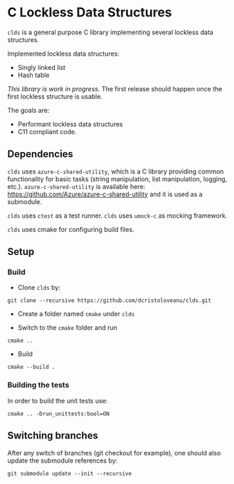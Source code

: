 # C Lockless Data Structures

`clds` is a general purpose C library implementing several lockless data structures.

Implemented lockless data structures:

- Singly linked list
- Hash table

*This library is work in progress*. The first release should happen once the first lockless structure is usable.

The goals are:

- Performant lockless data structures
- C11 compliant code.

## Dependencies

`clds` uses `azure-c-shared-utility`, which is a C library providing common functionality for basic tasks (string manipulation, list manipulation, logging, etc.).
`azure-c-shared-utility` is available here: https://github.com/Azure/azure-c-shared-utility and it is used as a submodule.

`clds` uses `ctest` as a test runner.
`clds` uses `umock-c` as mocking framework.

`clds` uses cmake for configuring build files.

## Setup

### Build

- Clone `clds` by:

```
git clone --recursive https://github.com/dcristoloveanu/clds.git
```

- Create a folder named `cmake` under `clds`

- Switch to the `cmake` folder and run

```
cmake ..
```

- Build

```
cmake --build .
```

### Building the tests

In order to build the unit tests use:

```
cmake .. -Drun_unittests:bool=ON
```

## Switching branches

After any switch of branches (git checkout for example), one should also update the submodule references by:

```
git submodule update --init --recursive
```

